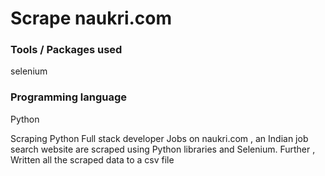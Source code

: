 # Scrape naukri.com

### Tools / Packages used
selenium

### Programming language
Python

Scraping Python Full stack developer Jobs on naukri.com , an Indian job search website are scraped using Python libraries and Selenium. Further , Written all the scraped data to a csv file
